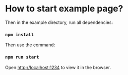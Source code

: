 # How to start example page?

Then in the example directory, run all dependencies:

### `npm install`

Then use the command:

### `npm run start`

Open [http://localhost:1234](http://localhost:1234) to view it in the browser.